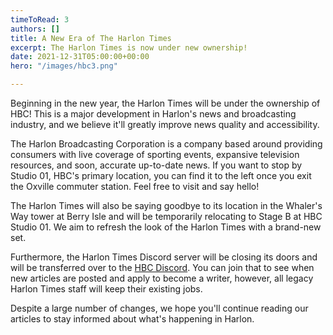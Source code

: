 ```yaml
---
timeToRead: 3
authors: []
title: A New Era of The Harlon Times
excerpt: The Harlon Times is now under new ownership!
date: 2021-12-31T05:00:00+00:00
hero: "/images/hbc3.png"

---
```

Beginning in the new year, the Harlon Times will be under the ownership of HBC! This is a major development in Harlon's news and broadcasting industry, and we believe it'll greatly improve news quality and accessibility. 

The Harlon Broadcasting Corporation is a company based around providing consumers with live coverage of sporting events, expansive television resources, and soon, accurate up-to-date news. If you want to stop by Studio 01, HBC's primary location, you can find it to the left once you exit the Oxville commuter station. Feel free to visit and say hello!

The Harlon Times will also be saying goodbye to its location in the Whaler's Way tower at Berry Isle and will be temporarily relocating to Stage B at HBC Studio 01. We aim to refresh the look of the Harlon Times with a brand-new set.

Furthermore, the Harlon Times Discord server will be closing its doors and will be transferred over to the [HBC Discord](https://discord.com/invite/eAurqUyGyd). You can join that to see when new articles are posted and apply to become a writer, however, all legacy Harlon Times staff will keep their existing jobs.

Despite a large number of changes, we hope you'll continue reading our articles to stay informed about what's happening in Harlon.